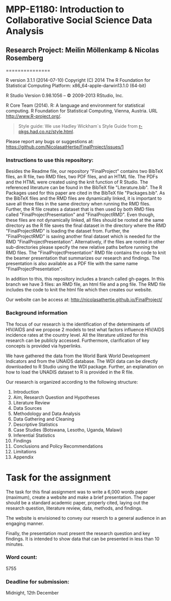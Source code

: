 
# MPP-E1180: Introduction to Collaborative Social Science Data Analysis

## Research Project: Meilin Möllenkamp & Nicolas Rosemberg

===============

R version 3.1.1 (2014-07-10)
Copyright (C) 2014 The R Foundation for Statistical Computing
Platform: x86_64-apple-darwin13.1.0 (64-bit)

R Studio Version 0.98.1056 – © 2009-2013 RStudio, Inc.

R Core Team (2014). R: A language and environment for
  statistical computing. R Foundation for Statistical
  Computing, Vienna, Austria. URL http://www.R-project.org/.
  
> Style guide: We use Hadley Wickham´s Style Guide from [r-pkgs.had.co.nz/style.html](http://r-pkgs.had.co.nz/style.html).

Please report any bugs or suggestions at: https://github.com/NicolasatHertie/FinalProject/issues/1

### Instructions to use this repository:

Besides the Readme file, our repository "FinalProject" contains two BibTeX files, an R file, two RMD files, two PDF files,
and an HTML file. The PDFs and the HTML were created using the knit function of R Studio. 
The referenced literature can be found in the BibTeX file "Literature.bib". The R Packages used for this paper are cited in
the BibTeX file "Packages.bib". As the BibTeX files and the RMD files are dynamically linked, it is important to save all three 
files in the same directory when running the RMD files. Further, the R file creates a dataset that is then used by both RMD files called "FinalProjectPresentation" and "FinalProjectRMD". Even though, these files are not dynamically linked, all files should be rooted at the same directory as the R file saves the final dataset in the directory where the RMD "FinalProjectRMD" is loading the dataset from. Further, the "FinalProjectRMD" is saving another final dataset which is needed for the RMD "FinalProjectPresentation". Alternatively, if the files are rooted in other sub-directories please specify the new relative paths before running the RMD files. 
The "FinalProjectPresentation" RMD file contains the code to knit the beamer presentation that summarizes our research and findings. The presentation is also available as a PDF file with the same name "FinalProjectPresentation".

In addition to this, this repository includes a branch called gh-pages. In this branch we have 3 files: an RMD file, an html file and a png file. The RMD file includes the code to knit the html file which then creates our website.

Our website can be access at: http://nicolasathertie.github.io/FinalProject/


### Background information 

The focus of our research is the identification of the determinants of HIV/AIDS and we propose 2 models to test what factors 
influence HIV/AIDS incidence rates at the country level. All the literature utilized for this research can be 
publicly accessed. Furthermore, clarification of key concepts is provided via hyperlinks. 

We have gathered the data from the World Bank World Development Indicators and from the UNAIDS database. The WDI data can be 
directly downloaded to R Studio using the WDI package. Further, an explanation on how to load the UNADIS dataset to R is provided in the R file. 

Our research is organized according to the following structure:

1. Introduction
2. Aim, Research Question and Hypotheses
3. Literature Review
4. Data Sources
5. Methodology and Data Analysis
6. Data Gathering and Cleaning
7. Descriptive Statistics
8. Case Studies (Botswana, Lesotho, Uganda, Malawi)
9. Inferential Statistics
10. Findings
11. Conclusions and Policy Recommendations
12. Limitations
13. Appendix

# Task for the assignment

The task for this final assignment was to write a 6,000 words paper (maximum), create a website and make a brief presentation. The paper should be a standard academic paper, properly cited, laying out the research question, literature review, data, methods, and findings.

The website is envisioned to convey our reserch to a general audience in an engaging manner. 

Finally, the presentation must present the research question and key findings. It is intended to show data that can be presented in less than 10 minutes.  

### Word count:
5755


### Deadline for submission:
Midnight, 12th December



